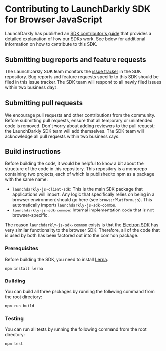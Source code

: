 # Contributing to LaunchDarkly SDK for Browser JavaScript

LaunchDarkly has published an [SDK contributor's guide](https://docs.launchdarkly.com/docs/sdk-contributors-guide) that provides a detailed explanation of how our SDKs work. See below for additional information on how to contribute to this SDK.
 
## Submitting bug reports and feature requests

The LaunchDarkly SDK team monitors the [issue tracker](https://github.com/launchdarkly/js-client-sdk/issues) in the SDK repository. Bug reports and feature requests specific to this SDK should be filed in this issue tracker. The SDK team will respond to all newly filed issues within two business days.

Submitting pull requests
------------------

We encourage pull requests and other contributions from the community. Before submitting pull requests, ensure that all temporary or unintended code is removed. Don't worry about adding reviewers to the pull request; the LaunchDarkly SDK team will add themselves. The SDK team will acknowledge all pull requests within two business days.

Build instructions
------------------

Before building the code, it would be helpful to know a bit about the structure of the code in this repository. This repository is a monorepo containing two projects, each of which is published to npm as a package with the same name:

- `launchdarkly-js-client-sdk`: This is the main SDK package that applications will import. Any logic that specifically relies on being in a browser environment should go here (see `browserPlatform.js`). This automatically imports `launchdarkly-js-sdk-common`.
- `launchdarkly-js-sdk-common`: Internal implementation code that is not browser-specific.

The reason `launchdarkly-js-sdk-common` exists is that the [Electron SDK](https://github.com/launchdarkly/electron-client) has very similar functionality to the browser SDK. Therefore, all of the code that is used by both has been factored out into the common package.

### Prerequisites

Before building the SDK, you need to install [Lerna](https://www.npmjs.com/package/lerna).

```
npm install lerna
```

### Building

You can build all three packages by running the following command from the root directory:

```
npm run build
```

### Testing

You can run all tests by running the following command from the root directory:

```
npm test
```
